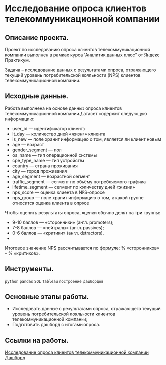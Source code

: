 # Исследование опроса клиентов телекоммуникационной компании

## Описание проекта.

Проект по исследованию опроса клиентов телекоммуникационной компании выполнен в рамках курса "Аналитик данных плюс" от Яндекс Практикум.

Задача – исследование данных с результатами опроса, отражающего текущий уровень потребительской лояльности (NPS) клиентов телекоммуникационной компании.

## Исходные данные.

Работа выполнена на основе данных опроса клиентов телекоммуникационной компании.Датасет содержит следующую информацию:

* user_id — идентификатор клиента
* lt_day — количество дней «жизни» клиента
* is_new — поле хранит информацию о том, является ли клиент новым
* age — возраст
* gender_segment — пол
* os_name — тип операционной системы
* cpe_type_name — тип устройства
* country — страна проживания
* city — город проживания
* age_segment — возрастной сегмент
* traffic_segment — сегмент по объёму потребляемого трафика
* lifetime_segment — сегмент по количеству дней «жизни»
* nps_score — оценка клиента в NPS-опросе
* nps_group — поле хранит информацию о том, к какой группе относится оценка клиента в опросе

Чтобы оценить результаты опроса, оценки обычно делят на три группы:

* 9-10 баллов — «cторонники» (англ. promoters);
* 7-8 баллов — «нейтралы» (англ. passives);
* 0-6 баллов — «критики» (англ. detractors).
* 
Итоговое значение NPS рассчитывается по формуле: % «сторонников» - % «критиков».

## Инструменты.

```python``` ```pandas``` ```SQL``` ```Tableau``` ```построение дашбордов```

## Основные этапы работы.

* Исследовать данные с результатами опроса, отражающего текущий уровень потребительской лояльности клиентов телекоммуникационной компании;
* Подготовить дашборд с итогами опроса.

## Ссылки на работы.

[Исследование опроса клиентов телекоммуникационной компании
]()
[Дашборд]()
